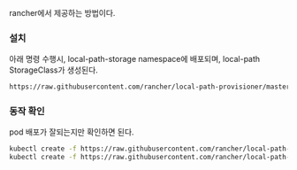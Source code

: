rancher에서 제공하는 방법이다.

### 설치
아래 명령 수행시, local-path-storage namespace에 배포되며, local-path StorageClass가 생성된다.
```bash
https://raw.githubusercontent.com/rancher/local-path-provisioner/master/deploy/local-path-storage.yaml
```

### 동작 확인
pod 배포가 잘되는지만 확인하면 된다.
```bash
kubectl create -f https://raw.githubusercontent.com/rancher/local-path-provisioner/master/examples/pvc/pvc.yaml
kubectl create -f https://raw.githubusercontent.com/rancher/local-path-provisioner/master/examples/pod/pod.yaml
```
